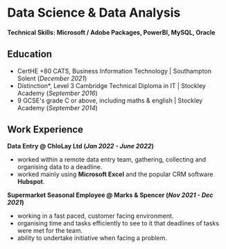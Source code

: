 # Data Science & Data Analysis

#### Technical Skills: Microsoft / Adobe Packages, PowerBI, MySQL, Oracle

## Education						       		
- CertHE +80 CATS, Business Information  Technology	| Southampton Solent (_December 2021_)	 			        		
- Distinction*, Level 3 Cambridge Technical Diploma in IT | Stockley Academy (_September 2016_)
- 9 GCSE's grade C or above, including maths & english | Stockley Academy (_September 2014_)

## Work Experience
**Data Entry @ ChloLay Ltd (_Jan 2022 - June 2022_)**
- worked within a remote data entry team, gathering, collecting and organising data to a deadline.
- worked mainly using **Microsoft Excel** and the popular CRM software **Hubspot**.

**Supermarket Seasonal Employee @ Marks & Spencer (_Nov 2021 - Dec 2021_)**
- working in a fast paced, customer facing environment.
- organising time and tasks efficiently to see to it that deadlines of tasks were met for the team.
- ability to undertake initiative when facing a problem.
